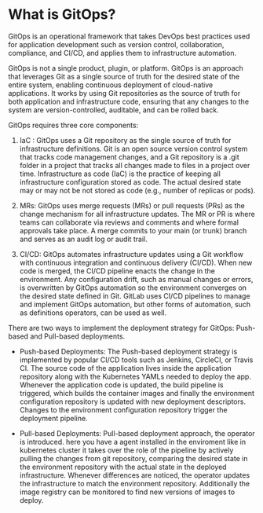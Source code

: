 # What is GitOps?

GitOps is an operational framework that takes DevOps best practices used for application development such as version control, collaboration, compliance, and CI/CD, and applies them to infrastructure automation.

GitOps is not a single product, plugin, or platform. GitOps is an approach that leverages Git as a single source of truth for the desired state of the entire system, enabling continuous deployment of cloud-native applications. It works by using Git repositories as the source of truth for both application and infrastructure code, ensuring that any changes to the system are version-controlled, auditable, and can be rolled back.


GitOps requires three core components:

1. IaC : GitOps uses a Git repository as the single source of truth for infrastructure definitions. Git is an open source version control system that tracks code management changes, and a Git repository is a .git folder in a project that tracks all changes made to files in a project over time. Infrastructure as code (IaC) is the practice of keeping all infrastructure configuration stored as code. The actual desired state may or may not be not stored as code (e.g., number of replicas or pods).

2. MRs: GitOps uses merge requests (MRs) or pull requests (PRs) as the change mechanism for all infrastructure updates. The MR or PR is where teams can collaborate via reviews and comments and where formal approvals take place. A merge commits to your main (or trunk) branch and serves as an audit log or audit trail.

3. CI/CD: GitOps automates infrastructure updates using a Git workflow with continuous integration and continuous delivery (CI/CD). When new code is merged, the CI/CD pipeline enacts the change in the environment. Any configuration drift, such as manual changes or errors, is overwritten by GitOps automation so the environment converges on the desired state defined in Git. GitLab uses CI/CD pipelines to manage and implement GitOps automation, but other forms of automation, such as definitions operators, can be used as well.


There are two ways to implement the deployment strategy for GitOps: Push-based and Pull-based deployments. 

* Push-based Deployments:
The Push-based deployment strategy is implemented by popular CI/CD tools such as Jenkins, CircleCI, or Travis CI. The source code of the application lives inside the application repository along with the Kubernetes YAMLs needed to deploy the app. Whenever the application code is updated, the build pipeline is triggered, which builds the container images and finally the environment configuration repository is updated with new deployment descriptors. Changes to the environment configuration repository trigger the deployment pipeline.


* Pull-based Deployments:
Pull-based deployment approach, the operator is introduced. here you have a agent installed in the enviroment like in kubernetes cluster it takes over the role of the pipeline by actively pulling the changes from git repository, comparing the desired state in the environment repository with the actual state in the deployed infrastructure. Whenever differences are noticed, the operator updates the infrastructure to match the environment repository. Additionally the image registry can be monitored to find new versions of images to deploy.
